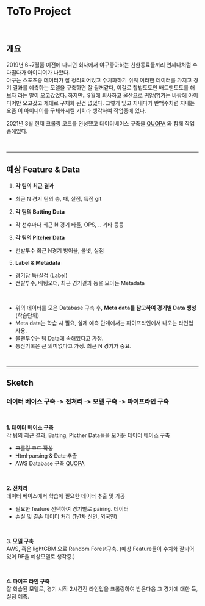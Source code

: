 # ToTo Project

<br/>

## 개요
2019년 6~7월쯤 예전에 다니던 회사에서 야구좋아하는 친한동료들끼리 언제나처럼 수다떨다가 아이디어가 나왔다.  
야구는 스포츠중 데이터가 잘 정리되어있고 수치화하기 쉬워 이러한 데이터를 가지고 경기 결과를 예측하는 모델을 구축하면 잘 될꺼같다, 이걸로 합법토토인 배트맨토토를 해보자 라는 말이 오고갔었다. 하지만.. 9월에 퇴사하고 울산으로 귀양(?)가는 바람에 아이디어만 오고갔고 제대로 구체화 된건 없었다. 그렇게 잊고 지내다가 반백수처럼 지내는 요즘 이 아이디어를 구체화시킬 기회라 생각하여 작업중에 있다.  
  
2021년 3월 현재 크롤링 코드를 완성했고 데이터베이스 구축을 [QUOPA](https://github.com/QUOPA) 와 함께 작업중에있다.


<br/>


---
 

## 예상 Feature & Data
1. **각 팀의 최근 결과**
- 최근 N 경기 팀의 승, 패, 실점, 득점
git 
2. **각 팀의 Batting Data**
- 각 선수마다 최근 N 경기 타율, OPS, .. 기타 등등

3. **각 팀의 Pitcher Data**
- 선발투수 최근 N경기 방어율, 볼넷, 실점

5. **Label & Metadata**
- 경기당 득/실점 (Label)
- 선발투수, 배팅오더, 최근 경기결과 등을 모아둔 Metadata

<br/>

- 위의 데이터를 모은 Database 구축 후, **Meta data를 참고하여 경기별 Data 생성** (학습단위)
- Meta data는 학습 시 필요, 실제 예측 단계에서는 파이프라인에서 나오는 라인업 사용.
- 불펜투수는 팀 Data에 속해있다고 가정. 
- 통산기록은 큰 의미없다고 가정. 최근 N 경기가 중요.

<br/>

---

## Sketch

### 데이터 베이스 구축 -> 전처리 -> 모델 구축 -> 파이프라인 구축

<br/>

**1. 데이터 베이스 구축**  
각 팀의 최근 결과, Batting, Picther Data들을 모아둔 데이터 베이스 구축 

- ~~크롤링 코드 작성~~ 
- ~~Html parsing & Data 추출~~
- AWS Database 구축 [QUOPA](https://github.com/QUOPA)

<br/>

**2. 전처리**  
데이터 베이스에서 학습에 필요한 데이터 추출 및 가공

- 필요한 feature 선택하여 경기별로 pairing. 데이터
- 손실 및 결손 데이터 처리 (1년차 신인, 외국인)

<br/>

**3. 모델 구축**  
AWS, 혹은 lightGBM 으로 Random Forest구축. (예상 Feature들이 수치화 잘되어있어 RF을 예상모델로 생각중.)

<br/>

**4. 파이프 라인 구축**  
잘 학습된 모델로, 경기 시작 2시간전 라인업을 크롤링하여 받은다음 그 경기에 대한 득,실점 예측.





